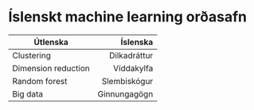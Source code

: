 # Íslenskt machine learning orðasafn
| Útlenska | Íslenska |
| ---------- | ----------:|
| Clustering | Dilkadráttur 
| Dimension reduction | Víddakylfa |
| Random forest | Slembiskógur |
| Big data | Ginnungagögn |  
